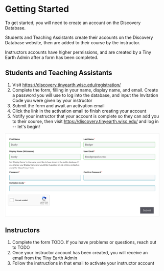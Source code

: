 # Getting Started

To get started, you will need to create an account on the Discovery Database.

Students and Teaching Assistants create their accounts on the Discovery Database website, then are added to their course by the instructor.

Instructors accounts have higher permissions, and are created by a Tiny Earth Admin after a form has been completed.

## Students and Teaching Assistants

1. Visit <https://discovery.tinyearth.wisc.edu/registration/>
2. Complete the form, filling in your name, display name, and email. Create a password you will use to log into the database, and input the Invitation Code you were given by your instructor
3. Submit the form and await an activation email
4. Click the link in the activation email to finish creating your account
5. Notify your instructor that your account is complete so they can add you to their course, then visit <https://discovery.tinyearth.wisc.edu/> and log in -- let's begin!

![Example screenshot of the registration form](assets/Registration.png)

## Instructors

1. Complete the form TODO. If you have problems or questions, reach out to TODO
2. Once your instructor account has been created, you will receive an email from the Tiny Earth Admin
3. Follow the instructions in that email to activate your instructor account